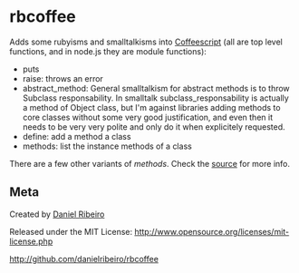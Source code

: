 rbcoffee
==============

Adds some rubyisms and smalltalkisms into [Coffeescript](https://github.com/jashkenas/coffee-script) (all are top level functions, and in node.js they are module functions):

* puts
* raise: throws an error
* abstract_method: General smalltalkism for abstract methods is to throw Subclass responsability. In smalltalk subclass_responsability is actually a method of Object class, but I'm against libraries adding methods to core classes without some very good justification, and even then it needs to be very very polite and only do it when explicitely requested.
* define: add a method a class
* methods: list the instance methods of a class

There are a few other variants of *methods*. Check the [source](https://github.com/danielribeiro/rbcoffee/blob/master/rbcoffee.coffee) for more info.

Meta
----

Created by [Daniel Ribeiro](http://metaphysicaldeveloper.wordpress.com/about-me)

Released under the MIT License: http://www.opensource.org/licenses/mit-license.php

http://github.com/danielribeiro/rbcoffee
